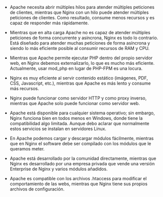 - Apache necesita abrir múltiples hilos para atender múltiples peticiones de clientes, mientras que Nginx con un hilo puede atender múltiples peticiones de clientes. Como resultado, consume menos recursos y es capaz de responder más rápidamente.
  
- Mientras que en alta carga Apache no es capaz de atender múltiples peticiones de forma concurrente y asíncrona, Nginx es todo lo contrario. Está diseñado para atender muchas peticiones de forma asíncrona y siendo lo más eficiente posible al consumir recursos de RAM y CPU.

- Mientras que Apache permite ejecutar PHP dentro del propio servidor web, en Nginx debemos externalizarlo, lo que es mucho más eficiente. Actualmente, usar mod_php en lugar de PHP-FPM es una locura.
  
- Nginx es muy eficiente al servir contenido estático (imágenes, PDF, CSS, Javascript, etc.), mientras que Apache es más lento y consume más recursos.
  
- Nginx puede funcionar como servidor HTTP y como proxy inverso, mientras que Apache solo puede funcionar como servidor web.

- Apache está disponible para cualquier sistema operativo; sin embargo, Nginx funciona bien en todos menos en Windows, donde tiene la compatibilidad algo limitada. Aunque debo aclarar que normalmente estos servicios se instalan en servidores Linux.

- En Apache podemos cargar y descargar módulos fácilmente, mientras que en Nginx el software debe ser compilado con los módulos que le queramos meter.

- Apache está desarrollado por la comunidad directamente, mientras que Nginx es desarrollado por una empresa privada que vende una versión Enterprise de Nginx y varios módulos añadidos.

- Apache es compatible con los archivos .htaccess para modificar el comportamiento de las webs, mientras que Nginx tiene sus propios archivos de configuración. 
